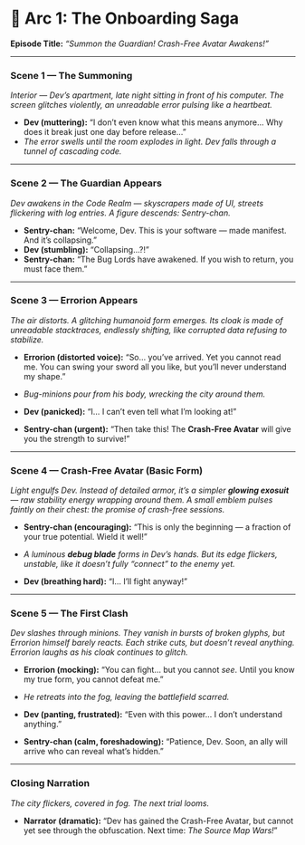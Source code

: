 # 🌱 Arc 1: **The Onboarding Saga**

**Episode Title:** _“Summon the Guardian! Crash-Free Avatar Awakens!”_

---

### **Scene 1 — The Summoning**

_Interior — Dev’s apartment, late night sitting in front of his computer. The screen glitches violently, an unreadable error pulsing like a heartbeat._

- **Dev (muttering):** “I don’t even know what this means anymore… Why does it break just one day before release...”
- _The error swells until the room explodes in light. Dev falls through a tunnel of cascading code._

---

### **Scene 2 — The Guardian Appears**

_Dev awakens in the Code Realm — skyscrapers made of UI, streets flickering with log entries. A figure descends: Sentry-chan._

- **Sentry-chan:** “Welcome, Dev. This is your software — made manifest. And it’s collapsing.”
- **Dev (stumbling):** “Collapsing…?!”
- **Sentry-chan:** “The Bug Lords have awakened. If you wish to return, you must face them.”

---

### **Scene 3 — Errorion Appears**

_The air distorts. A glitching humanoid form emerges. Its cloak is made of unreadable stacktraces, endlessly shifting, like corrupted data refusing to stabilize._

- **Errorion (distorted voice):** “So… you’ve arrived. Yet you cannot read me. You can swing your sword all you like, but you’ll never understand my shape.”

- _Bug-minions pour from his body, wrecking the city around them._

- **Dev (panicked):** “I… I can’t even tell what I’m looking at!”

- **Sentry-chan (urgent):** “Then take this! The **Crash-Free Avatar** will give you the strength to survive!”

---

### **Scene 4 — Crash-Free Avatar (Basic Form)**

_Light engulfs Dev. Instead of detailed armor, it’s a simpler **glowing exosuit** — raw stability energy wrapping around them. A small emblem pulses faintly on their chest: the promise of crash-free sessions._

- **Sentry-chan (encouraging):** “This is only the beginning — a fraction of your true potential. Wield it well!”

- _A luminous **debug blade** forms in Dev’s hands. But its edge flickers, unstable, like it doesn’t fully “connect” to the enemy yet._

- **Dev (breathing hard):** “I… I’ll fight anyway!”

---

### **Scene 5 — The First Clash**

_Dev slashes through minions. They vanish in bursts of broken glyphs, but Errorion himself barely reacts. Each strike cuts, but doesn’t reveal anything. Errorion laughs as his cloak continues to glitch._

- **Errorion (mocking):** “You can fight… but you cannot _see_. Until you know my true form, you cannot defeat me.”

- _He retreats into the fog, leaving the battlefield scarred._

- **Dev (panting, frustrated):** “Even with this power… I don’t understand anything.”

- **Sentry-chan (calm, foreshadowing):** “Patience, Dev. Soon, an ally will arrive who can reveal what’s hidden.”

---

### **Closing Narration**

_The city flickers, covered in fog. The next trial looms._

- **Narrator (dramatic):** “Dev has gained the Crash-Free Avatar, but cannot yet see through the obfuscation. Next time: _The Source Map Wars!_”
